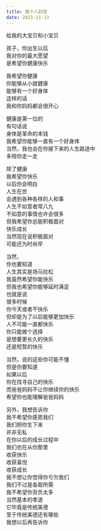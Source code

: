 ```yaml
---      
title: 第十八封信        
date: 2021-11-13            
---              
```

  
  
给我的大宝贝和小宝贝  
  
  
  
孩子，你出生以后  
我对你的最大愿望  
是希望你健康快乐  
  


我希望你健康  
你能够从小就健康  
能够有一个好身体  
这样的话  
我和你妈妈都会很开心  
  



健康是第一位的  
有句话说  
身体是革命的本钱  
我希望你能够一直有一个好身体  
当然，我也会在你接下来的人生路途中  
多陪你走一走  
  


除了健康  
我希望你快乐  
以后你会明白  
人生在世  
会遇到各种各样的人和事  
人生不如意者常八九  
不如意的事情也许会很多  
但我希望你总能积极面对  
快乐成长  
当然现在说积极面对  
可能还为时尚早  
  


当然，  
你也要知道  
人生其实是场马拉松  
我虽然希望你能快乐  
但我也希望你能够延时满足  
也就是说  
很多时候  
你今天或者不快乐  
但却是为了以后能够更加快乐  
人不可能一直都快乐  
你只能做个选择  
是想要更长久的快乐  
还是短暂的快乐  



当然，说的这些你可能不懂  
但是你要知道  
如果以后  
你在找寻自己的快乐  
而爸爸妈妈不让你继续你的快乐  
希望你也能理解爸爸妈妈  
  


另外，我想告诉你  
我不希望你感恩我们  
我们把你生下来  
并非无私  
在你以后的成长过程中  
我们也在从你那里  
收获快乐  
收获喜悦  
收获成长  
我不想让你觉得你亏欠我们  
我们不过是各取所需  
我不希望你背负太多  
当然基本的孝道  
它毕竟是传统美德  
至于传统美德还有哪些  
我想以后再告诉你  
  
  
  
  
  
  
  
